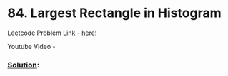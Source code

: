 # 84. Largest Rectangle in Histogram

Leetcode Problem Link - [here](https://leetcode.com/problems/largest-rectangle-in-histogram/description/?envType=study-plan-v2&envId=top-100-liked)!

Youtube Video - 

### [Solution]():

```cpp


```